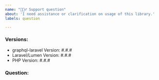 ```yaml
---
name: "🙋🏼‍♂️ Support question"
about: 'I need assistance or clarification on usage of this library.'
labels: question

---
```

<!--
Alternative you can also use our Slack workspace: https://join.slack.com/t/rebing-graphql/shared_invite/enQtNTE5NjQzNDI5MzQ4LWVjMTMxNzIyZjBlNTFhZGQ5MDVjZDAwZDNjODA3ODE2NjdiOGJkMjMwMTZkZmNhZjhiYTE1MjEyNDk0MWJmMzk
-->

### Versions:
- graphql-laravel Version: #.#.#
- Laravel/Lumen Version: #.#.#
- PHP Version: #.#.#

### Question:

